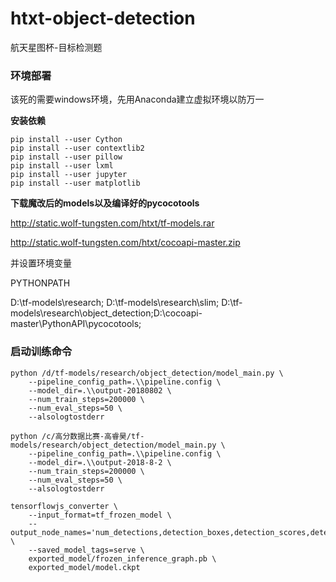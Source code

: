 # htxt-object-detection
航天星图杯-目标检测题

### 环境部署

该死的需要windows环境，先用Anaconda建立虚拟环境以防万一

**安装依赖**

```
pip install --user Cython
pip install --user contextlib2
pip install --user pillow
pip install --user lxml
pip install --user jupyter
pip install --user matplotlib

```

**下载魔改后的models以及编译好的pycocotools**

http://static.wolf-tungsten.com/htxt/tf-models.rar

http://static.wolf-tungsten.com/htxt/cocoapi-master.zip

并设置环境变量

PYTHONPATH

D:\tf-models\research;
D:\tf-models\research\slim;
D:\tf-models\research\object_detection;D:\cocoapi-master\PythonAPI\pycocotools;


### 启动训练命令

```
python /d/tf-models/research/object_detection/model_main.py \
    --pipeline_config_path=.\\pipeline.config \
    --model_dir=.\\output-20180802 \
    --num_train_steps=200000 \
    --num_eval_steps=50 \
    --alsologtostderr
```

```
python /c/高分数据比赛-高睿昊/tf-models/research/object_detection/model_main.py \
    --pipeline_config_path=.\\pipeline.config \
    --model_dir=.\\output-2018-8-2 \
    --num_train_steps=200000 \
    --num_eval_steps=50 \
    --alsologtostderr
```

```
tensorflowjs_converter \
    --input_format=tf_frozen_model \
    --output_node_names='num_detections,detection_boxes,detection_scores,detection_classes,detection_masks' \
    --saved_model_tags=serve \
    exported_model/frozen_inference_graph.pb \
    exported_model/model.ckpt
```
